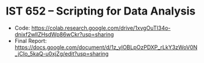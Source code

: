 # IST 652 – Scripting for Data Analysis
* Code:
https://colab.research.google.com/drive/1xvgOuTI34o-dnixf2wllZHsdWp86wCkr?usp=sharing
* Final Report:
https://docs.google.com/document/d/1z_ylOBLpOzPDXP_rLkY3zWoV0N_jCIo_5kaQ-u0xjZg/edit?usp=sharing
